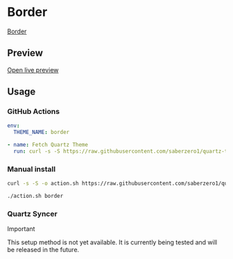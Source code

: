 # Border

[Border](https://github.com/Akifyss)

## Preview

[Open live preview](https://quartz-themes.github.io/border/)

## Usage

### GitHub Actions

```yaml
env:
  THEME_NAME: border
```

```yaml
- name: Fetch Quartz Theme
  run: curl -s -S https://raw.githubusercontent.com/saberzero1/quartz-themes/master/action.sh | bash -s -- $THEME_NAME
```

### Manual install

```bash
curl -s -S -o action.sh https://raw.githubusercontent.com/saberzero1/quartz-themes/master/action.sh

./action.sh border
```

### Quartz Syncer

> [!IMPORTANT]
> This setup method is not yet available. It is currently being tested and will be released in the future.

